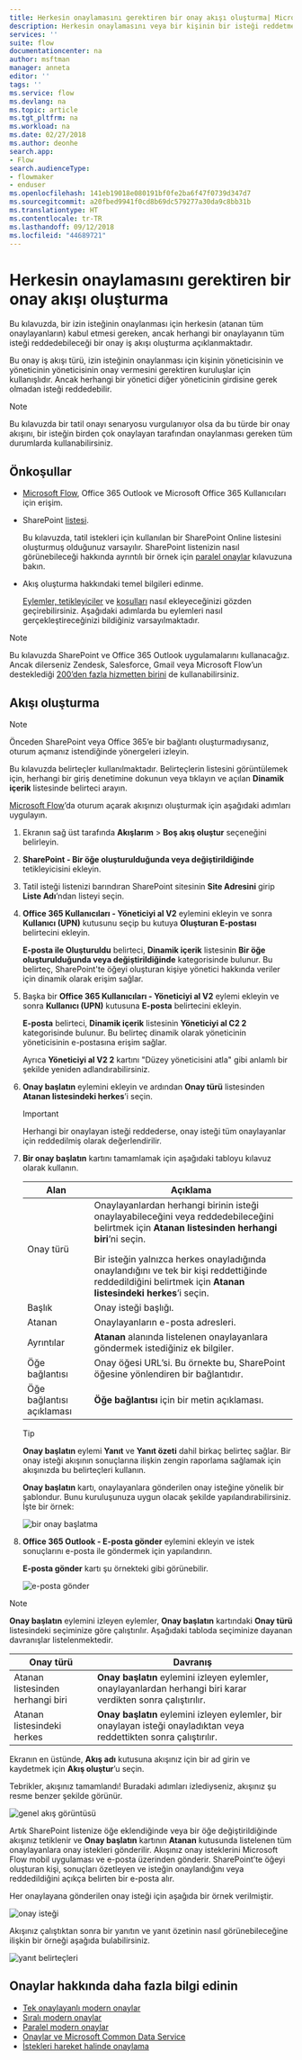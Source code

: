 ```yaml
---
title: Herkesin onaylamasını gerektiren bir onay akışı oluşturma| Microsoft Docs
description: Herkesin onaylamasını veya bir kişinin bir isteği reddetmesini gerektiren bir onay akışı oluşturun.
services: ''
suite: flow
documentationcenter: na
author: msftman
manager: anneta
editor: ''
tags: ''
ms.service: flow
ms.devlang: na
ms.topic: article
ms.tgt_pltfrm: na
ms.workload: na
ms.date: 02/27/2018
ms.author: deonhe
search.app:
- Flow
search.audienceType:
- flowmaker
- enduser
ms.openlocfilehash: 141eb19018e080191bf0fe2ba6f47f0739d347d7
ms.sourcegitcommit: a20fbed9941f0cd8b69dc579277a30da9c8bb31b
ms.translationtype: HT
ms.contentlocale: tr-TR
ms.lasthandoff: 09/12/2018
ms.locfileid: "44689721"
---
```

# <a name="create-an-approval-flow-that-requires-everyone-to-approve"></a>Herkesin onaylamasını gerektiren bir onay akışı oluşturma

Bu kılavuzda, bir izin isteğinin onaylanması için herkesin (atanan tüm onaylayanların) kabul etmesi gereken, ancak herhangi bir onaylayanın tüm isteği reddedebileceği bir onay iş akışı oluşturma açıklanmaktadır.

Bu onay iş akışı türü, izin isteğinin onaylanması için kişinin yöneticisinin ve yöneticinin yöneticisinin onay vermesini gerektiren kuruluşlar için kullanışlıdır. Ancak herhangi bir yönetici diğer yöneticinin girdisine gerek olmadan isteği reddedebilir.

> [!NOTE]
> Bu kılavuzda bir tatil onayı senaryosu vurgulanıyor olsa da bu türde bir onay akışını, bir isteğin birden çok onaylayan tarafından onaylanması gereken tüm durumlarda kullanabilirsiniz.
>
>

## <a name="prerequisites"></a>Önkoşullar

* [Microsoft Flow](https://flow.microsoft.com), Office 365 Outlook ve Microsoft Office 365 Kullanıcıları için erişim.
* SharePoint [listesi](https://support.office.com/article/SharePoint-lists-I-An-introduction-f11cd5fe-bc87-4f9e-9bfe-bbd87a22a194).

    Bu kılavuzda, tatil istekleri için kullanılan bir SharePoint Online listesini oluşturmuş olduğunuz varsayılır. SharePoint listenizin nasıl görünebileceği hakkında ayrıntılı bir örnek için [paralel onaylar](parallel-modern-approvals.md) kılavuzuna bakın.
* Akış oluşturma hakkındaki temel bilgileri edinme.

    [Eylemler, tetikleyiciler](multi-step-logic-flow.md#add-another-action) ve [koşulları](add-condition.md) nasıl ekleyeceğinizi gözden geçirebilirsiniz. Aşağıdaki adımlarda bu eylemleri nasıl gerçekleştireceğinizi bildiğiniz varsayılmaktadır.

> [!NOTE]
> Bu kılavuzda SharePoint ve Office 365 Outlook uygulamalarını kullanacağız. Ancak dilerseniz Zendesk, Salesforce, Gmail veya Microsoft Flow’un desteklediği [200’den fazla hizmetten birini](https://flow.microsoft.com/connectors/) de kullanabilirsiniz.
>
>

## <a name="create-the-flow"></a>Akışı oluşturma

> [!NOTE]
> Önceden SharePoint veya Office 365’e bir bağlantı oluşturmadıysanız, oturum açmanız istendiğinde yönergeleri izleyin.
>
>

Bu kılavuzda belirteçler kullanılmaktadır. Belirteçlerin listesini görüntülemek için, herhangi bir giriş denetimine dokunun veya tıklayın ve açılan **Dinamik içerik** listesinde belirteci arayın.

[Microsoft Flow](https://flow.microsoft.com)’da oturum açarak akışınızı oluşturmak için aşağıdaki adımları uygulayın.

1. Ekranın sağ üst tarafında **Akışlarım** > **Boş akış oluştur** seçeneğini belirleyin.
1. **SharePoint - Bir öğe oluşturulduğunda veya değiştirildiğinde** tetikleyicisini ekleyin.
1. Tatil isteği listenizi barındıran SharePoint sitesinin **Site Adresini** girip **Liste Adı**’ndan listeyi seçin.
1. **Office 365 Kullanıcıları - Yöneticiyi al V2** eylemini ekleyin ve sonra **Kullanıcı (UPN)** kutusunu seçip bu kutuya **Oluşturan E-postası** belirtecini ekleyin.

    **E-posta ile Oluşturuldu** belirteci, **Dinamik içerik** listesinin **Bir öğe oluşturulduğunda veya değiştirildiğinde** kategorisinde bulunur. Bu belirteç, SharePoint'te öğeyi oluşturan kişiye yönetici hakkında veriler için dinamik olarak erişim sağlar.

1. Başka bir **Office 365 Kullanıcıları - Yöneticiyi al V2** eylemi ekleyin ve sonra **Kullanıcı (UPN)** kutusuna **E-posta** belirtecini ekleyin.

    **E-posta** belirteci, **Dinamik içerik** listesinin **Yöneticiyi al C2 2** kategorisinde bulunur. Bu belirteç dinamik olarak yöneticinin yöneticisinin e-postasına erişim sağlar.

    Ayrıca **Yöneticiyi al V2 2** kartını "Düzey yöneticisini atla" gibi anlamlı bir şekilde yeniden adlandırabilirsiniz.
1. **Onay başlatın** eylemini ekleyin ve ardından **Onay türü** listesinden **Atanan listesindeki herkes**’i seçin.

   > [!IMPORTANT]
   > Herhangi bir onaylayan isteği reddederse, onay isteği tüm onaylayanlar için reddedilmiş olarak değerlendirilir.
   >
   >
1. **Bir onay başlatın** kartını tamamlamak için aşağıdaki tabloyu kılavuz olarak kullanın.

   | Alan | Açıklama |
   | --- | --- |
   |  Onay türü |Onaylayanlardan herhangi birinin isteği onaylayabileceğini veya reddedebileceğini belirtmek için **Atanan listesinden herhangi biri**’ni seçin. </p>Bir isteğin yalnızca herkes onayladığında onaylandığını ve tek bir kişi reddettiğinde reddedildiğini belirtmek için **Atanan listesindeki herkes**’i seçin. |
   |  Başlık |Onay isteği başlığı. |
   |  Atanan |Onaylayanların e-posta adresleri. |
   |  Ayrıntılar |**Atanan** alanında listelenen onaylayanlara göndermek istediğiniz ek bilgiler. |
   |  Öğe bağlantısı |Onay öğesi URL’si. Bu örnekte bu, SharePoint öğesine yönlendiren bir bağlantıdır. |
   |  Öğe bağlantısı açıklaması |**Öğe bağlantısı** için bir metin açıklaması. |

   > [!TIP]
   > **Onay başlatın** eylemi **Yanıt** ve **Yanıt özeti** dahil birkaç belirteç sağlar. Bir onay isteği akışının sonuçlarına ilişkin zengin raporlama sağlamak için akışınızda bu belirteçleri kullanın.
   >
   >

    **Onay başlatın** kartı, onaylayanlara gönderilen onay isteğine yönelik bir şablondur. Bunu kuruluşunuza uygun olacak şekilde yapılandırabilirsiniz. İşte bir örnek:

    ![bir onay başlatma](media/all-assigned-must-approve/start-an-approval-card.png)

1. **Office 365 Outlook - E-posta gönder** eylemini ekleyin ve istek sonuçlarını e-posta ile göndermek için yapılandırın.

    **E-posta gönder** kartı şu örnekteki gibi görünebilir.

    ![e-posta gönder](media/all-assigned-must-approve/send-an-email-card.png)

> [!NOTE]
> **Onay başlatın** eylemini izleyen eylemler, **Onay başlatın** kartındaki **Onay türü** listesindeki seçiminize göre çalıştırılır. Aşağıdaki tabloda seçiminize dayanan davranışlar listelenmektedir.
>
>

| Onay türü | Davranış |
| --- | --- |
| Atanan listesinden herhangi biri |**Onay başlatın** eylemini izleyen eylemler, onaylayanlardan herhangi biri karar verdikten sonra çalıştırılır. |
| Atanan listesindeki herkes |**Onay başlatın** eylemini izleyen eylemler, bir onaylayan isteği onayladıktan veya reddettikten sonra çalıştırılır. |

Ekranın en üstünde, **Akış adı** kutusuna akışınız için bir ad girin ve kaydetmek için **Akış oluştur**’u seçin.

Tebrikler, akışınız tamamlandı! Buradaki adımları izlediyseniz, akışınız şu resme benzer şekilde görünür.

![genel akış görüntüsü](media/all-assigned-must-approve/overall-flow.png)

Artık SharePoint listenize öğe eklendiğinde veya bir öğe değiştirildiğinde akışınız tetiklenir ve **Onay başlatın** kartının **Atanan** kutusunda listelenen tüm onaylayanlara onay istekleri gönderilir. Akışınız onay isteklerini Microsoft Flow mobil uygulaması ve e-posta üzerinden gönderir. SharePoint’te öğeyi oluşturan kişi, sonuçları özetleyen ve isteğin onaylandığını veya reddedildiğini açıkça belirten bir e-posta alır.

Her onaylayana gönderilen onay isteği için aşağıda bir örnek verilmiştir.

![onay isteği](media/all-assigned-must-approve/approval-request.png)

Akışınız çalıştıktan sonra bir yanıtın ve yanıt özetinin nasıl görünebileceğine ilişkin bir örneği aşağıda bulabilirsiniz.

![yanıt belirteçleri](media/all-assigned-must-approve/response-output.png)

## <a name="learn-more-about-approvals"></a>Onaylar hakkında daha fazla bilgi edinin

* [Tek onaylayanlı modern onaylar](modern-approvals.md)
* [Sıralı modern onaylar](sequential-modern-approvals.md)
* [Paralel modern onaylar](parallel-modern-approvals.md)
* [Onaylar ve Microsoft Common Data Service](common-data-model-approve.md)
* [İstekleri hareket halinde onaylama](mobile-approvals.md)
